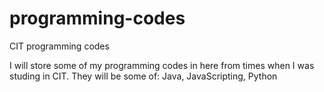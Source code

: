 # programming-codes
CIT programming codes


I will store some of my programming codes in here from times when I was studing in CIT.
They will be some of: Java, JavaScripting, Python
